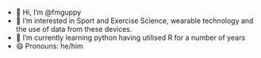 - 👋 Hi, I’m @fmguppy
- 👀 I’m interested in Sport and Exercise Science, wearable technology and the use of data from these devices.
- 🌱 I’m currently learning python having utilised R for a number of years
- 😄 Pronouns: he/him

<!---
fmguppy/fmguppy is a ✨ special ✨ repository because its `README.md` (this file) appears on your GitHub profile.
You can click the Preview link to take a look at your changes.
--->
